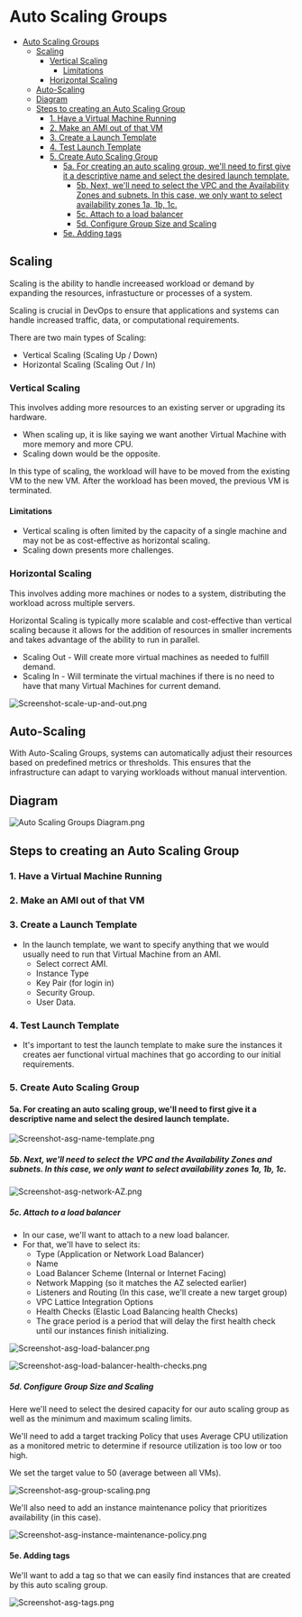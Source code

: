 # Auto Scaling Groups

- [Auto Scaling Groups](#auto-scaling-groups)
  - [Scaling](#scaling)
    - [Vertical Scaling](#vertical-scaling)
      - [Limitations](#limitations)
    - [Horizontal Scaling](#horizontal-scaling)
  - [Auto-Scaling](#auto-scaling)
  - [Diagram](#diagram)
  - [Steps to creating an Auto Scaling Group](#steps-to-creating-an-auto-scaling-group)
    - [1. Have a Virtual Machine Running](#1-have-a-virtual-machine-running)
    - [2. Make an AMI out of that VM](#2-make-an-ami-out-of-that-vm)
    - [3. Create a Launch Template](#3-create-a-launch-template)
    - [4. Test Launch Template](#4-test-launch-template)
    - [5. Create Auto Scaling Group](#5-create-auto-scaling-group)
      - [5a. For creating an auto scaling group, we'll need to first give it a descriptive name and select the desired launch template.](#5a-for-creating-an-auto-scaling-group-well-need-to-first-give-it-a-descriptive-name-and-select-the-desired-launch-template)
        - [5b. Next, we'll need to select the VPC and the Availability Zones and subnets. In this case, we only want to select availability zones 1a, 1b, 1c.](#5b-next-well-need-to-select-the-vpc-and-the-availability-zones-and-subnets-in-this-case-we-only-want-to-select-availability-zones-1a-1b-1c)
        - [5c. Attach to a load balancer](#5c-attach-to-a-load-balancer)
        - [5d. Configure Group Size and Scaling](#5d-configure-group-size-and-scaling)
      - [5e. Adding tags](#5e-adding-tags)


## Scaling

Scaling is the ability to handle increeased workload or demand by expanding the resources, infrastucture or processes of a system. 

Scaling is crucial in DevOps to ensure that applications and systems can handle increased traffic, data, or computational requirements. 

There are two main types of Scaling:
* Vertical Scaling (Scaling Up / Down)
* Horizontal Scaling (Scaling Out / In)

### Vertical Scaling

This involves adding more resources to an existing server or upgrading its hardware. 

* When scaling up, it is like saying we want another Virtual Machine with more memory and more CPU.
* Scaling down would be the opposite.

In this type of scaling, the workload will have to be moved from the existing VM to the new VM. After the workload has been moved, the previous VM is terminated.

#### Limitations

* Vertical scaling is often limited by the capacity of a single machine and may not be as cost-effective as horizontal scaling.
* Scaling down presents more challenges.

### Horizontal Scaling

This involves adding more machines or nodes to a system, distributing the workload across multiple servers. 

Horizontal Scaling is typically more scalable and cost-effective than vertical scaling because it allows for the addition of resources in smaller increments and takes advantage of the ability to run in parallel.

* Scaling Out - Will create more virtual machines as needed to fulfill demand.
* Scaling In - Will terminate the virtual machines if there is no need to have that many Virtual Machines for current demand.

![Screenshot-scale-up-and-out.png](../readme-images/Screenshot-scale-up-and-out.png)

## Auto-Scaling

With Auto-Scaling Groups, systems can automatically adjust their resources based on predefined metrics or thresholds. This ensures that the infrastructure can adapt to varying workloads without manual intervention.

## Diagram 

![Auto Scaling Groups Diagram.png](<../readme-images/Auto Scaling Groups Diagram.png>)

## Steps to creating an Auto Scaling Group

### 1. Have a Virtual Machine Running

### 2. Make an AMI out of that VM

### 3. Create a Launch Template

* In the launch template, we want to specify anything that we would usually need to run that Virtual Machine from an AMI.
  * Select correct AMI.
  * Instance Type
  * Key Pair (for login in)
  * Security Group.
  * User Data.

### 4. Test Launch Template

* It's important to test the launch template to make sure the instances it creates aer functional virtual machines that go according to our initial requirements.

### 5. Create Auto Scaling Group

#### 5a. For creating an auto scaling group, we'll need to first give it a descriptive name and select the desired launch template.

![Screenshot-asg-name-template.png](../readme-images/Screenshot-asg-name-template.png)

##### 5b. Next, we'll need to select the VPC and the Availability Zones and subnets. In this case, we only want to select availability zones 1a, 1b, 1c.

![Screenshot-asg-network-AZ.png](../readme-images/Screenshot-asg-network-AZ.png)

##### 5c. Attach to a load balancer

* In our case, we'll want to attach to a new load balancer. 
* For that, we'll have to select its:
  * Type (Application or Network Load Balancer)
  * Name
  * Load Balancer Scheme (Internal or Internet Facing)
  * Network Mapping (so it matches the AZ selected earlier)
  * Listeners and Routing (In this case, we'll create a new target group)
  * VPC Lattice Integration Options
  * Health Checks (Elastic Load Balancing health Checks)
  * The grace period is a period that will delay the first health check until our instances finish initializing.

![Screenshot-asg-load-balancer.png](../readme-images/Screenshot-asg-load-balancer.png)

![Screenshot-asg-load-balancer-health-checks.png](../readme-images/Screenshot-asg-load-balancer-health-checks.png)

##### 5d. Configure Group Size and Scaling

Here we'll need to select the desired capacity for our auto scaling group as well as the minimum and maximum scaling limits.

We'll need to add a target tracking Policy that uses Average CPU utilization as a monitored metric to determine if resource utilization is too low or too high.

We set the target value to 50 (average between all VMs).

![Screenshot-asg-group-scaling.png](../readme-images/Screenshot-asg-group-scaling.png)

We'll also need to add an instance maintenance policy that prioritizes availability (in this case).

![Screenshot-asg-instance-maintenance-policy.png](../readme-images/Screenshot-asg-instance-maintenance-policy.png)

#### 5e. Adding tags

We'll want to add a tag so that we can easily find instances that are created by this auto scaling group.

![Screenshot-asg-tags.png](../readme-images/Screenshot-asg-tags.png)


